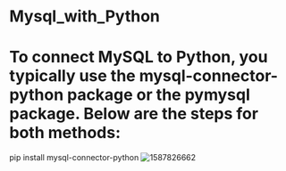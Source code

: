 # Mysql_with_Python
# To connect MySQL to Python, you typically use the mysql-connector-python package or the pymysql package. Below are the steps for both methods:
pip install mysql-connector-python
![1587826662](https://github.com/user-attachments/assets/bf3884bc-5862-4138-9371-ef8fbe531c3c)
